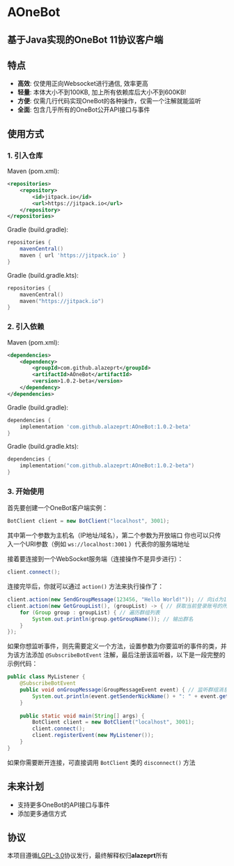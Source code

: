 # AOneBot
## 基于Java实现的OneBot 11协议客户端

## 特点
- **高效**: 仅使用正向Websocket进行通信, 效率更高
- **轻量**: 本体大小不到100KB, 加上所有依赖库后大小不到600KB!
- **方便**: 仅需几行代码实现OneBot的各种操作，仅需一个注解就能监听
- **全面**: 包含几乎所有的OneBot公开API接口与事件

## 使用方式
### 1. 引入仓库
Maven (pom.xml):
```xml
<repositories>
    <repository>
        <id>jitpack.io</id>
        <url>https://jitpack.io</url>
    </repository>
</repositories>
```
Gradle (build.gradle):
```groovy
repositories {
    mavenCentral()
    maven { url 'https://jitpack.io' }
}
```
Gradle (build.gradle.kts):
```kotlin
repositories {
    mavenCentral()
    maven("https://jitpack.io")
}
```
### 2. 引入依赖
Maven (pom.xml):
```xml
<dependencies>
    <dependency>
        <groupId>com.github.alazeprt</groupId>
        <artifactId>AOneBot</artifactId>
        <version>1.0.2-beta</version>
    </dependency>
</dependencies>
```
Gradle (build.gradle):
```groovy
dependencies {
    implementation 'com.github.alazeprt:AOneBot:1.0.2-beta'
}
```
Gradle (build.gradle.kts):
```kotlin
dependencies {
    implementation("com.github.alazeprt:AOneBot:1.0.2-beta")
}
```
### 3. 开始使用
首先要创建一个OneBot客户端实例：
```java
BotClient client = new BotClient("localhost", 3001);
```
其中第一个参数为主机名（IP地址/域名），第二个参数为开放端口
你也可以只传入一个URI参数（例如 `ws://localhost:3001` ）代表你的服务端地址

接着要连接到一个WebSocket服务端（连接操作不是异步进行）：
```java
client.connect();
```

连接完毕后，你就可以通过 `action()` 方法来执行操作了：
```java
client.action(new SendGroupMessage(123456, "Hello World!")); // 向id为123456的群发送Hello World!
client.action(new GetGroupList(), (groupList) -> { // 获取当前登录账号的所有群组的列表
    for (Group group : groupList) { // 遍历群组列表
        System.out.println(group.getGroupName()); // 输出群名
    }
});
```
如果你想监听事件，则先需要定义一个方法，设置参数为你要监听的事件的类，并为该方法添加 `@SubscribeBotEvent` 注解，最后注册该监听器，以下是一段完整的示例代码：
```java
public class MyListener {
    @SubscribeBotEvent
    public void onGroupMessage(GroupMessageEvent event) { // 监听群组消息事件
        System.out.println(event.getSenderNickName() + ": " + event.getMessage()); // 输出消息内容
    }
    
    public static void main(String[] args) {
        BotClient client = new BotClient("localhost", 3001);
        client.connect();
        client.registerEvent(new MyListener());
    }
}
```
如果你需要断开连接，可直接调用 `BotClient` 类的 `disconnect()` 方法

## 未来计划
- 支持更多OneBot的API接口与事件
- 添加更多通信方式

## 协议
本项目遵循[LGPL-3.0](./LICENSE)协议发行，最终解释权归**alazeprt**所有